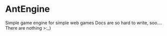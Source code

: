 # AntEngine
Simple game engine for simple web games
Docs are so hard to write, soo....
There are nothing >:_)